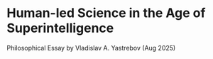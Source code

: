 # Human-led Science in the Age of Superintelligence

Philosophical Essay by Vladislav A. Yastrebov (Aug 2025)
